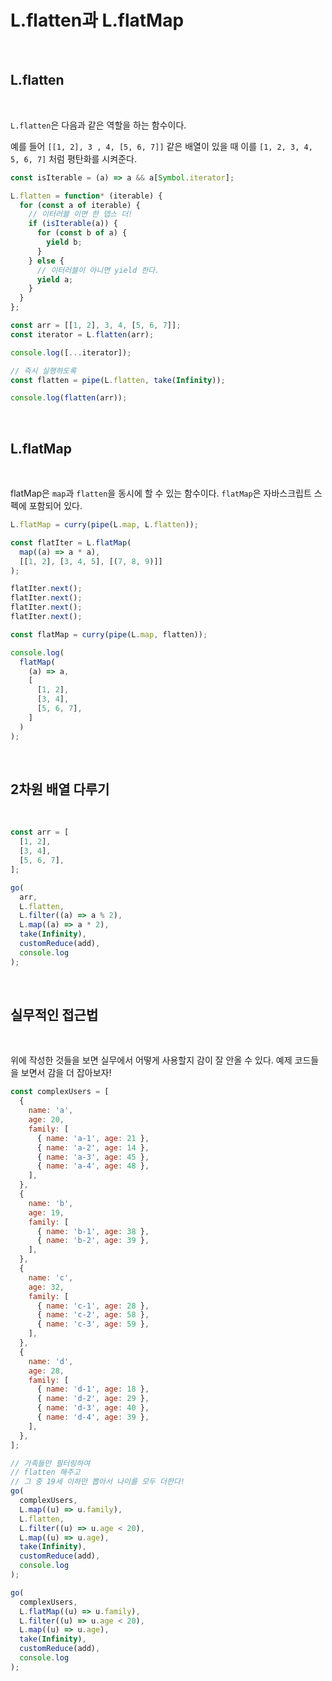 # L.flatten과 L.flatMap

<br>

## L.flatten

<br>

`L.flatten`은 다음과 같은 역할을 하는 함수이다.

예를 들어 `[[1, 2], 3 , 4, [5, 6, 7]]` 같은 배열이 있을 때 이를 `[1, 2, 3, 4, 5, 6, 7]` 처럼 평탄화를 시켜준다.

```js
const isIterable = (a) => a && a[Symbol.iterator];

L.flatten = function* (iterable) {
  for (const a of iterable) {
    // 이터러블 이면 한 뎁스 더!
    if (isIterable(a)) {
      for (const b of a) {
        yield b;
      }
    } else {
      // 이터러블이 아니면 yield 한다.
      yield a;
    }
  }
};

const arr = [[1, 2], 3, 4, [5, 6, 7]];
const iterator = L.flatten(arr);

console.log([...iterator]);

// 즉시 실행하도록
const flatten = pipe(L.flatten, take(Infinity));

console.log(flatten(arr));
```

<br>

## L.flatMap

<br>

flatMap은 `map`과 `flatten`을 동시에 할 수 있는 함수이다. `flatMap`은 자바스크립트 스펙에 포함되어 있다.

```js
L.flatMap = curry(pipe(L.map, L.flatten));

const flatIter = L.flatMap(
  map((a) => a * a),
  [[1, 2], [3, 4, 5], [(7, 8, 9)]]
);

flatIter.next();
flatIter.next();
flatIter.next();
flatIter.next();

const flatMap = curry(pipe(L.map, flatten));

console.log(
  flatMap(
    (a) => a,
    [
      [1, 2],
      [3, 4],
      [5, 6, 7],
    ]
  )
);
```

<br>

## 2차원 배열 다루기

<br>

```js
const arr = [
  [1, 2],
  [3, 4],
  [5, 6, 7],
];

go(
  arr,
  L.flatten,
  L.filter((a) => a % 2),
  L.map((a) => a * 2),
  take(Infinity),
  customReduce(add),
  console.log
);
```

<br>

## 실무적인 접근법

<br>

위에 작성한 것들을 보면 실무에서 어떻게 사용할지 감이 잘 안올 수 있다. 예제 코드들을 보면서 감을 더 잡아보자!

```js
const complexUsers = [
  {
    name: 'a',
    age: 20,
    family: [
      { name: 'a-1', age: 21 },
      { name: 'a-2', age: 14 },
      { name: 'a-3', age: 45 },
      { name: 'a-4', age: 48 },
    ],
  },
  {
    name: 'b',
    age: 19,
    family: [
      { name: 'b-1', age: 38 },
      { name: 'b-2', age: 39 },
    ],
  },
  {
    name: 'c',
    age: 32,
    family: [
      { name: 'c-1', age: 28 },
      { name: 'c-2', age: 58 },
      { name: 'c-3', age: 59 },
    ],
  },
  {
    name: 'd',
    age: 28,
    family: [
      { name: 'd-1', age: 18 },
      { name: 'd-2', age: 29 },
      { name: 'd-3', age: 40 },
      { name: 'd-4', age: 39 },
    ],
  },
];

// 가족들만 필터링하여
// flatten 해주고
// 그 중 19세 이하만 뽑아서 나이를 모두 더한다!
go(
  complexUsers,
  L.map((u) => u.family),
  L.flatten,
  L.filter((u) => u.age < 20),
  L.map((u) => u.age),
  take(Infinity),
  customReduce(add),
  console.log
);

go(
  complexUsers,
  L.flatMap((u) => u.family),
  L.filter((u) => u.age < 20),
  L.map((u) => u.age),
  take(Infinity),
  customReduce(add),
  console.log
);
```
